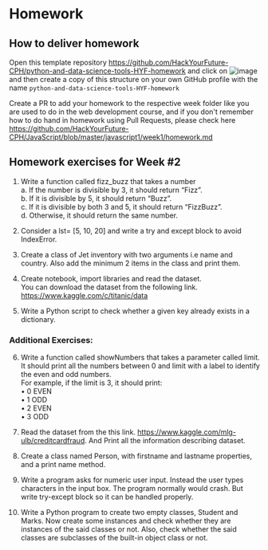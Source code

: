 # Homework

## How to deliver homework 

Open this template repository  https://github.com/HackYourFuture-CPH/python-and-data-science-tools-HYF-homework and click on ![image](https://user-images.githubusercontent.com/6642037/115988976-3796da80-a5bc-11eb-9184-554a2218b2ae.png) and then create a copy of this structure on your own GitHub profile with the name ``python-and-data-science-tools-HYF-homework``

Create a PR to add your homework to the respective week folder like you are used to do in the web development course, and if you don't remember how to do hand in homework using Pull Requests, please check here https://github.com/HackYourFuture-CPH/JavaScript/blob/master/javascript1/week1/homework.md


## Homework exercises for Week #2 

1. Write a function called fizz_buzz that takes a number <br>
  a.	If the number is divisible by 3, it should return “Fizz”. <br>
  b.	If it is divisible by 5, it should return “Buzz”. <br>
  c.	If it is divisible by both 3 and 5, it should return “FizzBuzz”. <br>
  d.	Otherwise, it should return the same number. <br>

2. Consider a  lst= [5, 10, 20] and write a try and except block to avoid IndexError. <br>

3. Create a class of Jet inventory with two arguments i.e name and country. Also add the minimum 2 items in the class and print them. <br>

4. Create notebook, import libraries and read the dataset.<br>
   You can download the dataset from the following link. https://www.kaggle.com/c/titanic/data 

5. Write a Python script to check whether a given key already exists in a dictionary. <br>

### Additional Exercises: <br> 

6. Write a function called showNumbers that takes a parameter called limit. It should print all the numbers between 0 and limit with a label to identify the even and odd numbers. <br>
For example, if the limit is 3, it should print: <br>
•	0 EVEN <br>
•	1 ODD <br>
•	2 EVEN <br>
•	3 ODD <br>

7. Read the dataset from the this link. https://www.kaggle.com/mlg-ulb/creditcardfraud. And Print all the information describing dataset. <br>

8. Create a class named Person, with firstname and lastname properties, and a print name method. <br>

9. Write a program asks for numeric user input. Instead the user types characters in the input box. The program normally would crash. But write try-except block so it can be handled properly. <br>

10. Write a Python program to create two empty classes, Student and Marks. Now create some instances and check whether they are instances of the said classes or not. Also, check whether the said classes are subclasses of the built-in object class or not. <br>







  

